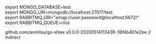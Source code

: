 export MONGO_DATABASE=test\
export MONGO_URI=mongodb://localhost:27017/test\
export RABBITMQ_URI="amqp://user:password@localhost:5672/"\
export RABBITMQ_QUEUE=nlos

github.com/anmitsu/go-shlex v0.0.0-20200514113438-38f4b401e2be // indirect


